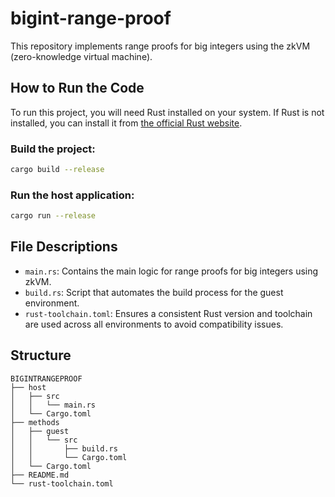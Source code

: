 # bigint-range-proof
This repository implements range proofs for big integers using the zkVM (zero-knowledge virtual machine).


## How to Run the Code
To run this project, you will need Rust installed on your system. If Rust is not installed, you can install it from [the official Rust website](https://rust-lang.org).


### Build the project:
   ```bash
   cargo build --release
   ```

### Run the host application:
   ```bash
   cargo run --release
   ```

## File Descriptions
- `main.rs`: Contains the main logic for range proofs for big integers using zkVM.
- `build.rs`: Script that automates the build process for the guest environment.
- `rust-toolchain.toml`: Ensures a consistent Rust version and toolchain are used across all environments to avoid compatibility issues.


## Structure
```plaintext
BIGINTRANGEPROOF
├── host
│   ├── src    
│   │   └── main.rs           
│   └── Cargo.toml            
├── methods
│   ├── guest
│   │   └── src
│   │       ├── build.rs       
│   │       └── Cargo.toml           
│   └── Cargo.toml             
├── README.md                 
└── rust-toolchain.toml       
```